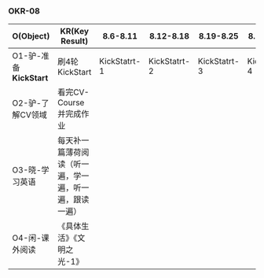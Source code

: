 

### OKR-08

| O(Object)               | KR(Key Result)                                         | 8.6-8.11     | 8.12-8.18    | 8.19-8.25    | 8.26-8.31    |
| ----------------------- | ------------------------------------------------------ | ------------ | ------------ | ------------ | ------------ |
| O1-驴-准备**KickStart** | 刷4轮KickStart                                         | KickStatrt-1 | KickStatrt-2 | KickStatrt-3 | KickStatrt-4 |
| O2-驴-了解CV领域        | 看完CV-Course并完成作业                                |              |              |              |              |
| O3-晓-学习英语          | 每天补一篇薄荷阅读（听一遍，学一遍，听一遍，跟读一遍） |              |              |              |              |
| O4-闲-课外阅读          | 《具体生活》《文明之光-1》                             |              |              |              |              |

